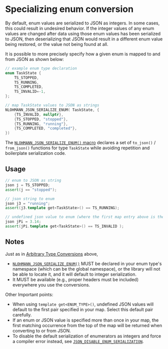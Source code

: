 # Specializing enum conversion

By default, enum values are serialized to JSON as integers. In some cases, this could result in undesired behavior. If
the integer values of any enum values are changed after data using those enum values has been serialized to JSON, then
deserializing that JSON would result in a different enum value being restored, or the value not being found at all.

It is possible to more precisely specify how a given enum is mapped to and from JSON as shown below:

```cpp
// example enum type declaration
enum TaskState {
    TS_STOPPED,
    TS_RUNNING,
    TS_COMPLETED,
    TS_INVALID=-1,
};

// map TaskState values to JSON as strings
NLOHMANN_JSON_SERIALIZE_ENUM( TaskState, {
    {TS_INVALID, nullptr},
    {TS_STOPPED, "stopped"},
    {TS_RUNNING, "running"},
    {TS_COMPLETED, "completed"},
})
```

The [`NLOHMANN_JSON_SERIALIZE_ENUM()` macro](../api/macros/nlohmann_json_serialize_enum.md) declares a set of
`to_json()` / `from_json()` functions for type `TaskState` while avoiding repetition and boilerplate serialization code.

## Usage

```cpp
// enum to JSON as string
json j = TS_STOPPED;
assert(j == "stopped");

// json string to enum
json j3 = "running";
assert(j3.template get<TaskState>() == TS_RUNNING);

// undefined json value to enum (where the first map entry above is the default)
json jPi = 3.14;
assert(jPi.template get<TaskState>() == TS_INVALID );
```

## Notes

Just as in [Arbitrary Type Conversions](arbitrary_types.md) above,

- [`NLOHMANN_JSON_SERIALIZE_ENUM()`](../api/macros/nlohmann_json_serialize_enum.md) MUST be declared in your enum type's
  namespace (which can be the global namespace), or the library will not be able to locate it, and it will default to
  integer serialization.
- It MUST be available (e.g., proper headers must be included) everywhere you use the conversions.

Other Important points:

- When using `template get<ENUM_TYPE>()`, undefined JSON values will default to the first pair specified in your map. Select this
  default pair carefully.
- If an enum or JSON value is specified more than once in your map, the first matching occurrence from the top of the
  map will be returned when converting to or from JSON.
- To disable the default serialization of enumerators as integers and force a compiler error instead, see [`JSON_DISABLE_ENUM_SERIALIZATION`](../api/macros/json_disable_enum_serialization.md).
